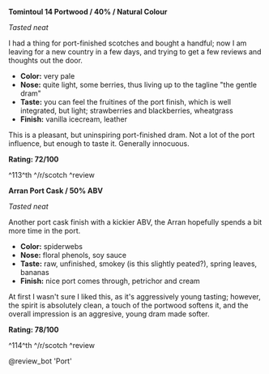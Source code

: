 **Tomintoul 14 Portwood / 40% / Natural Colour**

*Tasted neat*

I had a thing for port-finished scotches and bought a handful; now I am leaving for a new country in a few days, and trying to get a few reviews and thoughts out the door.

* **Color:** very pale
* **Nose:** quite light, some berries, thus living up to the tagline "the gentle dram"
* **Taste:** you can feel the fruitines of the port finish, which is well integrated, but light; strawberries and blackberries, wheatgrass
* **Finish:** vanilla icecream, leather

This is a pleasant, but uninspiring port-finished dram.  Not a lot of the port influence, but enough to taste it.  Generally innocuous.

**Rating: 72/100**

^113^th ^/r/scotch ^review

**Arran Port Cask / 50% ABV**

*Tasted neat*

Another port cask finish with a kickier ABV, the Arran hopefully spends a bit more time in the port.

* **Color:** spiderwebs
* **Nose:** floral phenols, soy sauce
* **Taste:** raw, unfinished, smokey (is this slightly peated?), spring leaves, bananas
* **Finish:** nice port comes through, petrichor and cream

At first I wasn't sure I liked this, as it's aggressively young tasting; however, the spirit is absolutely clean, a touch of the portwood softens it, and the overall impression is an aggresive, young dram made softer.

**Rating: 78/100**

^114^th ^/r/scotch ^review

@review_bot 'Port'